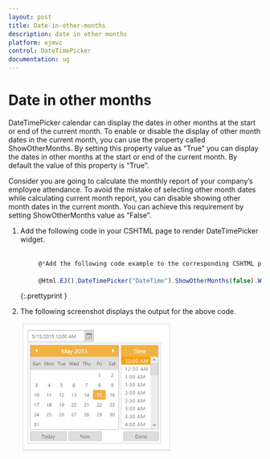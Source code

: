 ```yaml
---
layout: post
title: Date-in-other-months
description: date in other months
platform: ejmvc
control: DateTimePicker
documentation: ug
---
```


# Date in other months

DateTimePicker calendar can display the dates in other months at the start or end of the current month. To enable or disable the display of other month dates in the current month, you can use the property called ShowOtherMonths. By setting this property value as “True” you can display the dates in other months at the start or end of the current month. By default the value of this property is “True”. 

Consider you are going to calculate the monthly report of your company’s employee attendance. To avoid the mistake of selecting other month dates while calculating current month report, you can disable showing other month dates in the current month. You can achieve this requirement by setting ShowOtherMonths value as “False”.

1. Add the following code in your CSHTML page to render DateTimePicker widget.

   ~~~ js
	 
	    @*Add the following code example to the corresponding CSHTML page to render DateTimePicker widget with customized other months*@

		@Html.EJ().DateTimePicker("DateTime").ShowOtherMonths(false).Width("175px")

   ~~~
   {:.prettyprint }
   

2. The following screenshot displays the output for the above code.

	![](Date-in-other-months_images/Date-in-other-months_img1.png)



